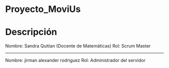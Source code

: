 # Proyecto_MoviUs
# Descripción

Nombre: Sandra Quitian (Docente de Matemáticas)
Rol: Scrum Master
________________________________________________________________________
Nombre: jirman alexander rodriguez
Rol: Administrador del servidor
